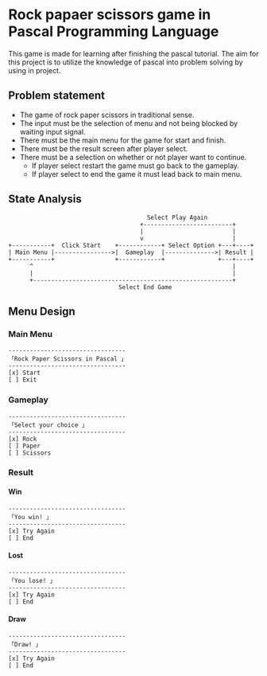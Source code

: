 # Rock papaer scissors game in Pascal Programming Language
This game is made for learning after finishing the pascal tutorial. The aim for this project is to utilize the knowledge of pascal into problem solving by using in project.

## Problem statement
- The game of rock paper scissors in traditional sense.
- The input must be the selection of menu and not being blocked by waiting input signal.
- There must be the main menu for the game for start and finish.
- There must be the result screen after player select.
- There must be a selection on whether or not player want to continue.
    - If player select restart the game must go back to the gameplay.
    - If player select to end the game it must lead back to main menu.

## State Analysis

```
                                       Select Play Again             
                                     +-------------------------+     
                                     |                         |     
                                     v                         |     
+-----------+  Click Start    +------------+ Select Option +---+----+
| Main Menu |---------------->|  Gameplay  |-------------->| Result |
+-----------+                 +------------+               +---+----+
      ^                                                        |     
      |                                                        |     
      +--------------------------------------------------------+     
                               Select End Game                       
```

## Menu Design
### Main Menu

```
---------------------------------
「Rock Paper Scissors in Pascal 」
---------------------------------
[x] Start
[ ] Exit
```

### Gameplay

```
---------------------------------
「Select your choice 」
---------------------------------
[x] Rock
[ ] Paper
[ ] Scissors
```

### Result
#### Win

```
---------------------------------
「You win! 」
---------------------------------
[x] Try Again
[ ] End
```
#### Lost

```
---------------------------------
「You lose! 」
---------------------------------
[x] Try Again
[ ] End
```
#### Draw

```
---------------------------------
「Draw! 」
---------------------------------
[x] Try Again
[ ] End
```
